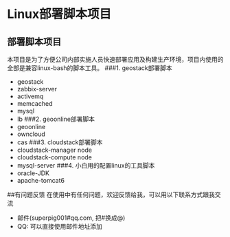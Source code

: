 # Linux部署脚本项目
## 部署脚本项目
本项目是为了方便公司内部实施人员快速部署应用及构建生产环境，项目内使用的全部是兼容linux-bash的脚本工具。
###1. geostack部署脚本
  * geostack
  * zabbix-server
  * activemq
  * memcached
  * mysql
  * lb
###2. geoonline部署脚本
  * geoonline
  * owncloud
  * cas
###3. cloudstack部署脚本
  * cloudstack-manager node
  * cloudstack-compute node
  * mysql-server
###4. 小白用的配置linux的工具脚本
  * oracle-JDK
  * apache-tomcat6
  
##有问题反馈
在使用中有任何问题，欢迎反馈给我，可以用以下联系方式跟我交流

* 邮件(superpig001#qq.com, 把#换成@)
* QQ: 可以直接使用邮件地址添加
